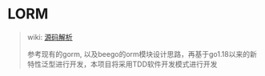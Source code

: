 # LORM

> wiki: [源码解析](https://github.com/Ai-feier/Lorm/wiki/%E6%BA%90%E7%A0%81%E5%AF%BC%E8%AF%BB)
> 
> 参考现有的gorm, 以及beego的orm模块设计思路，再基于go1.18以来的新特性泛型进行开发，本项目将采用TDD软件开发模式进行开发
